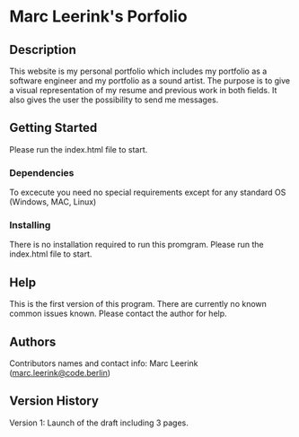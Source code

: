 # Marc Leerink's Porfolio

## Description

This website is my personal portfolio which includes my portfolio as a software engineer and my portfolio as a sound artist. The purpose is to give a visual representation of my resume and previous work in both fields. It also gives the user the possibility to send me messages.

## Getting Started

Please run the index.html file to start.
### Dependencies

To excecute you need no special requirements except for any standard OS (Windows, MAC, Linux)
### Installing

There is no installation required to run this promgram. 
Please run the index.html file to start.

## Help

This is the first version of this program. There are currently no known common issues known.
Please contact the author for help.

## Authors

Contributors names and contact info:
Marc Leerink (marc.leerink@code.berlin) 

## Version History

Version 1: Launch of the draft including 3 pages.

